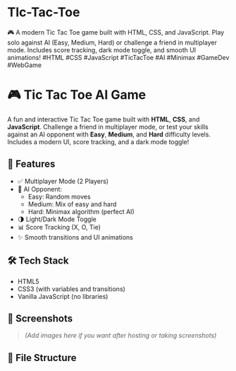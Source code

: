 # TIc-Tac-Toe
🎮 A modern Tic Tac Toe game built with HTML, CSS, and JavaScript. Play solo against AI (Easy, Medium, Hard) or challenge a friend in multiplayer mode. Includes score tracking, dark mode toggle, and smooth UI animations!
#HTML #CSS #JavaScript #TicTacToe #AI #Minimax #GameDev #WebGame

# 🎮 Tic Tac Toe AI Game

A fun and interactive Tic Tac Toe game built with **HTML**, **CSS**, and **JavaScript**. Challenge a friend in multiplayer mode, or test your skills against an AI opponent with **Easy**, **Medium**, and **Hard** difficulty levels. Includes a modern UI, score tracking, and a dark mode toggle!

## 🚀 Features

- ✅ Multiplayer Mode (2 Players)
- 🧠 AI Opponent:
  - Easy: Random moves
  - Medium: Mix of easy and hard
  - Hard: Minimax algorithm (perfect AI)
- 🌗 Light/Dark Mode Toggle
- 📊 Score Tracking (X, O, Tie)
- ✨ Smooth transitions and UI animations

## 🛠️ Tech Stack

- HTML5
- CSS3 (with variables and transitions)
- Vanilla JavaScript (no libraries)

## 📸 Screenshots

> *(Add images here if you want after hosting or taking screenshots)*

## 📁 File Structure


